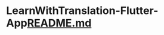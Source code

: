 # LearnWithTranslation-Flutter-App[README.md](https://github.com/akifHasdemir/LearnWithTranslation-Flutter-App/files/8885709/README.md)
